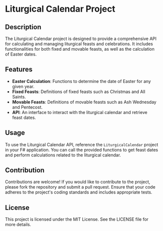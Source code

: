 # Liturgical Calendar Project

## Description
The Liturgical Calendar project is designed to provide a comprehensive API for calculating and managing liturgical feasts and celebrations. It includes functionalities for both fixed and movable feasts, as well as the calculation of Easter dates.

## Features
- **Easter Calculation**: Functions to determine the date of Easter for any given year.
- **Fixed Feasts**: Definitions of fixed feasts such as Christmas and All Saints.
- **Movable Feasts**: Definitions of movable feasts such as Ash Wednesday and Pentecost.
- **API**: An interface to interact with the liturgical calendar and retrieve feast dates.

## Usage
To use the Liturgical Calendar API, reference the `LiturgicalCalendar` project in your F# application. You can call the provided functions to get feast dates and perform calculations related to the liturgical calendar.

## Contribution
Contributions are welcome! If you would like to contribute to the project, please fork the repository and submit a pull request. Ensure that your code adheres to the project's coding standards and includes appropriate tests.

## License
This project is licensed under the MIT License. See the LICENSE file for more details.